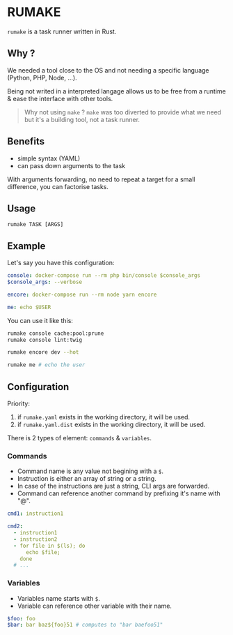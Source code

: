 # RUMAKE

`rumake` is a task runner written in Rust.

## Why ?

We needed a tool close to the OS and not needing a specific language (Python, PHP, Node, ...).

Being not writed in a interpreted langage allows us to be free from a runtime & ease the interface with other tools.

> Why not using `make` ?
> `make` was too diverted to provide what we need but it's a building tool, not a task runner.

## Benefits

- simple syntax (YAML)
- can pass down arguments to the task

With arguments forwarding, no need to repeat a target for a small difference, you can factorise tasks.

## Usage

`rumake TASK [ARGS]`

## Example

Let's say you have this configuration:
```yaml
console: docker-compose run --rm php bin/console $console_args
$console_args: --verbose

encore: docker-compose run --rm node yarn encore

me: echo $USER
```

You can use it like this:
```bash
rumake console cache:pool:prune
rumake console lint:twig

rumake encore dev --hot

rumake me # echo the user
```

## Configuration

Priority:
1. if `rumake.yaml` exists in the working directory, it will be used.
2. if `rumake.yaml.dist` exists in the working directory, it will be used.

There is 2 types of element: `commands` & `variables`.

### Commands

- Command name is any value not begining with a `$`.
- Instruction is either an array of string or a string.
- In case of the instructions are just a string, CLI args are forwarded.
- Command can reference another command by prefixing it's name with "@".

```yaml
cmd1: instruction1

cmd2:
  - instruction1
  - instruction2
  - for file in $(ls); do
      echo $file;
    done
  # ...
```

### Variables

 - Variables name starts with `$`.
 - Variable can reference other variable with their name.

```yaml
$foo: foo
$bar: bar baz${foo}51 # computes to "bar baefoo51"
```


